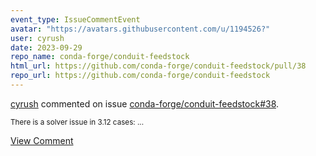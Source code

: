```yaml
---
event_type: IssueCommentEvent
avatar: "https://avatars.githubusercontent.com/u/1194526?"
user: cyrush
date: 2023-09-29
repo_name: conda-forge/conduit-feedstock
html_url: https://github.com/conda-forge/conduit-feedstock/pull/38
repo_url: https://github.com/conda-forge/conduit-feedstock
---
```


<a href='https://github.com/cyrush' target='_blank'>cyrush</a> commented on issue <a href='https://github.com/conda-forge/conduit-feedstock/pull/38' target='_blank'>conda-forge/conduit-feedstock#38</a>.

<small>There is a solver issue in 3.12 cases:...</small>

<a href='https://github.com/conda-forge/conduit-feedstock/pull/38' target='_blank'>View Comment</a>